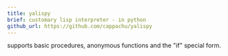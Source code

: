 ```yaml
---
title: yalispy 
brief: customary lisp interpreter - in python
github_url: https://github.com/cappachu/yalispy
---
```


supports basic procedures, anonymous functions and the "if" special form.

